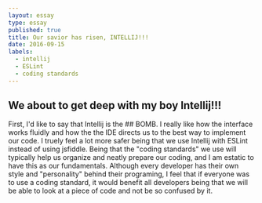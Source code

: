 ```yaml
---
layout: essay
type: essay
published: true
title: Our savior has risen, INTELLIJ!!!
date: 2016-09-15
labels:
  - intellij
  - ESLint
  - coding standards
---
```


## We about to get deep with my boy Intellij!!!

  First, I'd like to say that Intellij is the ## BOMB.  I really like how the interface works fluidly and how the the IDE directs us to the best way to implement our code.  I truely feel a lot more safer being that we use Intellij with ESLint instead of using jsfiddle.  Being that the "coding standards" we use will typically  help us organize and neatly prepare our coding, and I am estatic to have this as our fundamentals.  Although every developer has their own style and "personality" behind their programing, I feel that if everyone was to use a coding standard, it would benefit all developers being that we will be able to look at a piece of code and not be so confused by it.

  